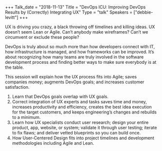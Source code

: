 +++
Talk_date = "2018-11-13"
Title = "DevOps ICU: Improving DevOps Results by (Correctly) Integrating UX"
Type = "talk"
Speakers = ["debbie-levitt"]
+++

UX is driving you crazy, a black throwing off timelines and killing ideas. UX doesn’t seem Lean or Agile. Can’t anybody make wireframes? Can’t we circumvent or exclude these people?

DevOps is truly about so much more than how developers connect with IT, how infrastructure is managed, and how frameworks can be improved. It’s about recognizing how many teams are truly involved in the software development process and finding better ways to make sure everybody is at the table.

This session will explain how the UX process fits into Agile; saves companies money; augments DevOps goals; and increases customer satisfaction.

1) Learn that DevOps goals overlap with UX goals.
2) Correct integration of UX experts and tasks saves time and money, increases productivity and efficiency, creates the best idea execution for the target customers, and keeps engineering’s changes and rebuilds to a minimum.
3) Learn how UX specialists conduct user research; design your entire product, app, website, or system; validate it through user testing; iterate to fix flaws; and deliver vetted blueprints so you can build once.
4) How User-Centered Design fits into project timelines and development methodologies including Agile and Lean.
